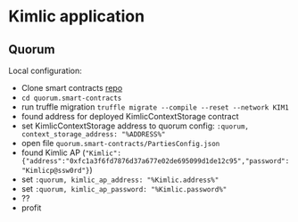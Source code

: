 # Kimlic application

## Quorum

Local configuration:
- Clone smart contracts [repo](https://github.com/Kimlic/quorum.smart-contracts/)
- `cd quorum.smart-contracts`
- run truffle migration `truffle migrate --compile --reset --network KIM1` 
- found address for deployed KimlicContextStorage contract
- set KimlicContextStorage address to quorum config: `:quorum, context_storage_address: "%ADDRESS%"`
- open file `quorum.smart-contracts/PartiesConfig.json`
- found Kimlic AP (`"Kimlic":{"address":"0xfc1a3f6fd7876d37a677e02de695099d1de12c95","password":"Kimlicp@ssw0rd"}`) 
- set `:quorum, kimlic_ap_address: "%Kimlic.address%"`
- set `:quorum, kimlic_ap_password: "%Kimlic.password%"`
- ??
- profit
